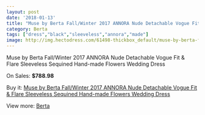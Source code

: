 ```yaml
---
layout: post
date: '2018-01-13'
title: "Muse by Berta Fall/Winter 2017 ANNORA Nude Detachable Vogue Fit & Flare Sleeveless Sequined Hand-made Flowers Wedding Dress"
category: Berta
tags: ["dress","black","sleeveless","annora","made"]
image: http://img.hectodress.com/61498-thickbox_default/muse-by-berta-fall-winter-2017-annora-nude-detachable-vogue-fit-flare-sleeveless-sequined-hand-made-flowers-wedding-dress.jpg
---
```

Muse by Berta Fall/Winter 2017 ANNORA Nude Detachable Vogue Fit & Flare Sleeveless Sequined Hand-made Flowers Wedding Dress

On Sales: **$788.98**
<a href="https://www.hectodress.com/berta/19839-muse-by-berta-fall-winter-2017-annora-nude-detachable-vogue-fit-flare-sleeveless-sequined-hand-made-flowers-wedding-dress.html"><amp-img layout="responsive" width="600" height="600" src="//img.hectodress.com/61498-thickbox_default/muse-by-berta-fall-winter-2017-annora-nude-detachable-vogue-fit-flare-sleeveless-sequined-hand-made-flowers-wedding-dress.jpg" alt="Muse by Berta Fall/Winter 2017 ANNORA Nude Detachable Vogue Fit & Flare Sleeveless Sequined Hand-made Flowers Wedding Dress 0" /></a>
<a href="https://www.hectodress.com/berta/19839-muse-by-berta-fall-winter-2017-annora-nude-detachable-vogue-fit-flare-sleeveless-sequined-hand-made-flowers-wedding-dress.html"><amp-img layout="responsive" width="600" height="600" src="//img.hectodress.com/61503-thickbox_default/muse-by-berta-fall-winter-2017-annora-nude-detachable-vogue-fit-flare-sleeveless-sequined-hand-made-flowers-wedding-dress.jpg" alt="Muse by Berta Fall/Winter 2017 ANNORA Nude Detachable Vogue Fit & Flare Sleeveless Sequined Hand-made Flowers Wedding Dress 1" /></a>
<a href="https://www.hectodress.com/berta/19839-muse-by-berta-fall-winter-2017-annora-nude-detachable-vogue-fit-flare-sleeveless-sequined-hand-made-flowers-wedding-dress.html"><amp-img layout="responsive" width="600" height="600" src="//img.hectodress.com/61502-thickbox_default/muse-by-berta-fall-winter-2017-annora-nude-detachable-vogue-fit-flare-sleeveless-sequined-hand-made-flowers-wedding-dress.jpg" alt="Muse by Berta Fall/Winter 2017 ANNORA Nude Detachable Vogue Fit & Flare Sleeveless Sequined Hand-made Flowers Wedding Dress 2" /></a>
<a href="https://www.hectodress.com/berta/19839-muse-by-berta-fall-winter-2017-annora-nude-detachable-vogue-fit-flare-sleeveless-sequined-hand-made-flowers-wedding-dress.html"><amp-img layout="responsive" width="600" height="600" src="//img.hectodress.com/61501-thickbox_default/muse-by-berta-fall-winter-2017-annora-nude-detachable-vogue-fit-flare-sleeveless-sequined-hand-made-flowers-wedding-dress.jpg" alt="Muse by Berta Fall/Winter 2017 ANNORA Nude Detachable Vogue Fit & Flare Sleeveless Sequined Hand-made Flowers Wedding Dress 3" /></a>
<a href="https://www.hectodress.com/berta/19839-muse-by-berta-fall-winter-2017-annora-nude-detachable-vogue-fit-flare-sleeveless-sequined-hand-made-flowers-wedding-dress.html"><amp-img layout="responsive" width="600" height="600" src="//img.hectodress.com/61500-thickbox_default/muse-by-berta-fall-winter-2017-annora-nude-detachable-vogue-fit-flare-sleeveless-sequined-hand-made-flowers-wedding-dress.jpg" alt="Muse by Berta Fall/Winter 2017 ANNORA Nude Detachable Vogue Fit & Flare Sleeveless Sequined Hand-made Flowers Wedding Dress 4" /></a>
<a href="https://www.hectodress.com/berta/19839-muse-by-berta-fall-winter-2017-annora-nude-detachable-vogue-fit-flare-sleeveless-sequined-hand-made-flowers-wedding-dress.html"><amp-img layout="responsive" width="600" height="600" src="//img.hectodress.com/61499-thickbox_default/muse-by-berta-fall-winter-2017-annora-nude-detachable-vogue-fit-flare-sleeveless-sequined-hand-made-flowers-wedding-dress.jpg" alt="Muse by Berta Fall/Winter 2017 ANNORA Nude Detachable Vogue Fit & Flare Sleeveless Sequined Hand-made Flowers Wedding Dress 5" /></a>

Buy it: [Muse by Berta Fall/Winter 2017 ANNORA Nude Detachable Vogue Fit & Flare Sleeveless Sequined Hand-made Flowers Wedding Dress](https://www.hectodress.com/berta/19839-muse-by-berta-fall-winter-2017-annora-nude-detachable-vogue-fit-flare-sleeveless-sequined-hand-made-flowers-wedding-dress.html "Muse by Berta Fall/Winter 2017 ANNORA Nude Detachable Vogue Fit & Flare Sleeveless Sequined Hand-made Flowers Wedding Dress")

View more: [Berta](https://www.hectodress.com/318-berta "Berta")